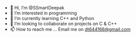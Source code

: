 - 👋 Hi, I’m @SSmartDeepak
- 👀 I’m interested in programming
- 🌱 I’m currently learning C++ and Python
- 💞️ I’m looking to collaborate on projects on C & C++
- 📫 How to reach me ... Email me on dt644166@gmail.com

<!---
SSmartDeepak/SSmartDeepak is a ✨ special ✨ repository because its `README.md` (this file) appears on your GitHub profile.
You can click the Preview link to take a look at your changes.
--->
